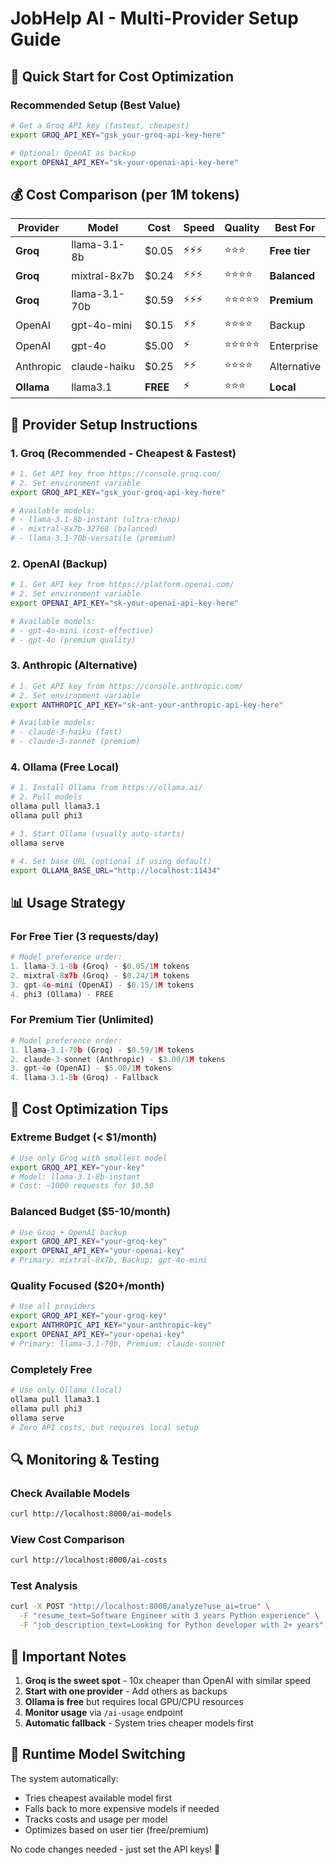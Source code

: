 # JobHelp AI - Multi-Provider Setup Guide

## 🚀 Quick Start for Cost Optimization

### Recommended Setup (Best Value)
```bash
# Get a Groq API key (fastest, cheapest)
export GROQ_API_KEY="gsk_your-groq-api-key-here"

# Optional: OpenAI as backup
export OPENAI_API_KEY="sk-your-openai-api-key-here"
```

## 💰 Cost Comparison (per 1M tokens)

| Provider | Model | Cost | Speed | Quality | Best For |
|----------|-------|------|-------|---------|----------|
| **Groq** | llama-3.1-8b | $0.05 | ⚡⚡⚡ | ⭐⭐⭐ | **Free tier** |
| **Groq** | mixtral-8x7b | $0.24 | ⚡⚡⚡ | ⭐⭐⭐⭐ | **Balanced** |
| **Groq** | llama-3.1-70b | $0.59 | ⚡⚡⚡ | ⭐⭐⭐⭐⭐ | **Premium** |
| OpenAI | gpt-4o-mini | $0.15 | ⚡⚡ | ⭐⭐⭐⭐ | Backup |
| OpenAI | gpt-4o | $5.00 | ⚡ | ⭐⭐⭐⭐⭐ | Enterprise |
| Anthropic | claude-haiku | $0.25 | ⚡⚡ | ⭐⭐⭐⭐ | Alternative |
| **Ollama** | llama3.1 | **FREE** | ⚡ | ⭐⭐⭐ | **Local** |

## 🔧 Provider Setup Instructions

### 1. Groq (Recommended - Cheapest & Fastest)
```bash
# 1. Get API key from https://console.groq.com/
# 2. Set environment variable
export GROQ_API_KEY="gsk_your-groq-api-key-here"

# Available models:
# - llama-3.1-8b-instant (ultra-cheap)
# - mixtral-8x7b-32768 (balanced)  
# - llama-3.1-70b-versatile (premium)
```

### 2. OpenAI (Backup)
```bash
# 1. Get API key from https://platform.openai.com/
# 2. Set environment variable
export OPENAI_API_KEY="sk-your-openai-api-key-here"

# Available models:
# - gpt-4o-mini (cost-effective)
# - gpt-4o (premium quality)
```

### 3. Anthropic (Alternative)
```bash
# 1. Get API key from https://console.anthropic.com/
# 2. Set environment variable
export ANTHROPIC_API_KEY="sk-ant-your-anthropic-api-key-here"

# Available models:
# - claude-3-haiku (fast)
# - claude-3-sonnet (premium)
```

### 4. Ollama (Free Local)
```bash
# 1. Install Ollama from https://ollama.ai/
# 2. Pull models
ollama pull llama3.1
ollama pull phi3

# 3. Start Ollama (usually auto-starts)
ollama serve

# 4. Set base URL (optional if using default)
export OLLAMA_BASE_URL="http://localhost:11434"
```

## 📊 Usage Strategy

### For Free Tier (3 requests/day)
```python
# Model preference order:
1. llama-3.1-8b (Groq) - $0.05/1M tokens
2. mixtral-8x7b (Groq) - $0.24/1M tokens  
3. gpt-4o-mini (OpenAI) - $0.15/1M tokens
4. phi3 (Ollama) - FREE
```

### For Premium Tier (Unlimited)
```python
# Model preference order:
1. llama-3.1-70b (Groq) - $0.59/1M tokens
2. claude-3-sonnet (Anthropic) - $3.00/1M tokens
3. gpt-4o (OpenAI) - $5.00/1M tokens
4. llama-3.1-8b (Groq) - Fallback
```

## 🎯 Cost Optimization Tips

### Extreme Budget (< $1/month)
```bash
# Use only Groq with smallest model
export GROQ_API_KEY="your-key"
# Model: llama-3.1-8b-instant
# Cost: ~1000 requests for $0.50
```

### Balanced Budget ($5-10/month)
```bash
# Use Groq + OpenAI backup
export GROQ_API_KEY="your-groq-key"
export OPENAI_API_KEY="your-openai-key"
# Primary: mixtral-8x7b, Backup: gpt-4o-mini
```

### Quality Focused ($20+/month)
```bash
# Use all providers
export GROQ_API_KEY="your-groq-key"
export ANTHROPIC_API_KEY="your-anthropic-key"
export OPENAI_API_KEY="your-openai-key"
# Primary: llama-3.1-70b, Premium: claude-sonnet
```

### Completely Free
```bash
# Use only Ollama (local)
ollama pull llama3.1
ollama pull phi3
ollama serve
# Zero API costs, but requires local setup
```

## 🔍 Monitoring & Testing

### Check Available Models
```bash
curl http://localhost:8000/ai-models
```

### View Cost Comparison
```bash
curl http://localhost:8000/ai-costs
```

### Test Analysis
```bash
curl -X POST "http://localhost:8000/analyze?use_ai=true" \
  -F "resume_text=Software Engineer with 3 years Python experience" \
  -F "job_description_text=Looking for Python developer with 2+ years"
```

## 🚨 Important Notes

1. **Groq is the sweet spot** - 10x cheaper than OpenAI with similar speed
2. **Start with one provider** - Add others as backups
3. **Ollama is free** but requires local GPU/CPU resources
4. **Monitor usage** via `/ai-usage` endpoint
5. **Automatic fallback** - System tries cheaper models first

## 🔄 Runtime Model Switching

The system automatically:
- Tries cheapest available model first
- Falls back to more expensive models if needed
- Tracks costs and usage per model
- Optimizes based on user tier (free/premium)

No code changes needed - just set the API keys! 🎉
